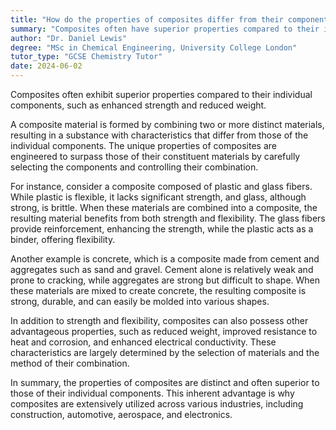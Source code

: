 ```yaml
---
title: "How do the properties of composites differ from their components?"
summary: "Composites often have superior properties compared to their individual components, such as increased strength or lighter weight."
author: "Dr. Daniel Lewis"
degree: "MSc in Chemical Engineering, University College London"
tutor_type: "GCSE Chemistry Tutor"
date: 2024-06-02
---
```


Composites often exhibit superior properties compared to their individual components, such as enhanced strength and reduced weight.

A composite material is formed by combining two or more distinct materials, resulting in a substance with characteristics that differ from those of the individual components. The unique properties of composites are engineered to surpass those of their constituent materials by carefully selecting the components and controlling their combination.

For instance, consider a composite composed of plastic and glass fibers. While plastic is flexible, it lacks significant strength, and glass, although strong, is brittle. When these materials are combined into a composite, the resulting material benefits from both strength and flexibility. The glass fibers provide reinforcement, enhancing the strength, while the plastic acts as a binder, offering flexibility.

Another example is concrete, which is a composite made from cement and aggregates such as sand and gravel. Cement alone is relatively weak and prone to cracking, while aggregates are strong but difficult to shape. When these materials are mixed to create concrete, the resulting composite is strong, durable, and can easily be molded into various shapes.

In addition to strength and flexibility, composites can also possess other advantageous properties, such as reduced weight, improved resistance to heat and corrosion, and enhanced electrical conductivity. These characteristics are largely determined by the selection of materials and the method of their combination.

In summary, the properties of composites are distinct and often superior to those of their individual components. This inherent advantage is why composites are extensively utilized across various industries, including construction, automotive, aerospace, and electronics.
    